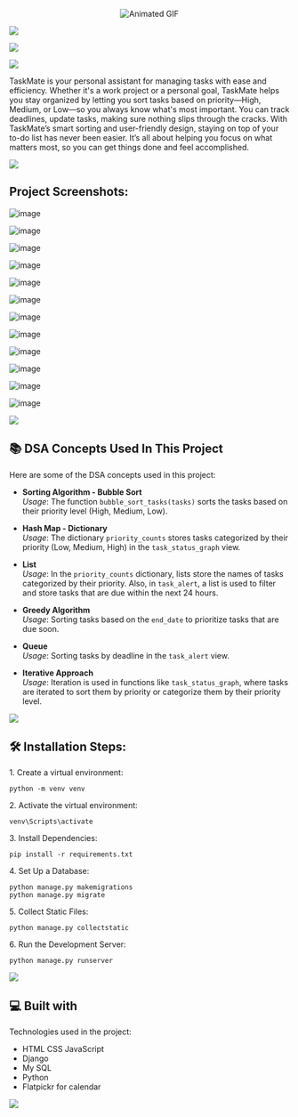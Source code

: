 
<p align="center">
  <img src="https://camo.githubusercontent.com/8ca9bfbb544203e9a12af50b112ca062f88cb215df425964fb28056ad7672385/68747470733a2f2f6d656469612e67697068792e636f6d2f6d656469612f336f4b485774586c7a5448657556657774712f67697068792e676966" alt="Animated GIF">
</p>


<img src="https://user-images.githubusercontent.com/73097560/115834477-dbab4500-a447-11eb-908a-139a6edaec5c.gif">
<p align="left">
  <img src="https://user-images.githubusercontent.com/47572512/174821264-173b3e05-5664-4f6b-98c9-45585cd85bff.png">
</p>
<img src="https://user-images.githubusercontent.com/73097560/115834477-dbab4500-a447-11eb-908a-139a6edaec5c.gif">

<p id="description">TaskMate is your personal assistant for managing tasks with ease and efficiency. Whether it's a work project or a personal goal, TaskMate helps you stay organized by letting you sort tasks based on priority—High, Medium, or Low—so you always know what's most important. You can track deadlines, update tasks, making sure nothing slips through the cracks. With TaskMate’s smart sorting and user-friendly design, staying on top of your to-do list has never been easier. It’s all about helping you focus on what matters most, so you can get things done and feel accomplished.</p>

<img src="https://user-images.githubusercontent.com/73097560/115834477-dbab4500-a447-11eb-908a-139a6edaec5c.gif">

<h2>Project Screenshots:</h2>

![image](https://github.com/user-attachments/assets/fc7b3eeb-5f9f-408e-80dd-aead92dcbeb2)

![image](https://github.com/user-attachments/assets/4177c75a-b463-4d02-a070-6c534e3b1a66)

![image](https://github.com/user-attachments/assets/951d5ca2-faaa-4673-8a54-aef6503ff721)

![image](https://github.com/user-attachments/assets/b286f870-2219-463c-a45d-2ccf775a2298)

![image](https://github.com/user-attachments/assets/f1bef0e8-0eab-4e74-a3ed-78d037fff6a0)

![image](https://github.com/user-attachments/assets/59371be9-36cc-44e6-bd55-7a811226f440)

![image](https://github.com/user-attachments/assets/2fdd612f-4e6f-4bb6-84ec-e5e013d5ac8b)

![image](https://github.com/user-attachments/assets/bfe76165-2c17-4e0f-8ec2-a84df79d834f)

![image](https://github.com/user-attachments/assets/eab5f45e-7ef7-4836-afb7-9355e2fec64d)

![image](https://github.com/user-attachments/assets/87c8e628-9878-4b8b-b71c-fd3098b061cc)

![image](https://github.com/user-attachments/assets/5d1d0c08-21fb-4545-a0e0-bb14a658bb60)

![image](https://github.com/user-attachments/assets/a37af2e1-2887-4244-818d-8c487e5a2a9c)



<img src="https://user-images.githubusercontent.com/73097560/115834477-dbab4500-a447-11eb-908a-139a6edaec5c.gif">

<h2>📚 DSA Concepts Used In This Project</h2>

Here are some of the DSA concepts used in this project:

* **Sorting Algorithm - Bubble Sort**  
  *Usage*: The function `bubble_sort_tasks(tasks)` sorts the tasks based on their priority level (High, Medium, Low).

* **Hash Map - Dictionary**  
  *Usage*: The dictionary `priority_counts` stores tasks categorized by their priority (Low, Medium, High) in the `task_status_graph` view.

* **List**  
  *Usage*: In the `priority_counts` dictionary, lists store the names of tasks categorized by their priority. Also, in `task_alert`, a list is used to filter and store tasks that are due within the next 24 hours.

* **Greedy Algorithm**  
  *Usage*: Sorting tasks based on the `end_date` to prioritize tasks that are due soon.

* **Queue**  
  *Usage*: Sorting tasks by deadline in the `task_alert` view.

* **Iterative Approach**  
  *Usage*: Iteration is used in functions like `task_status_graph`, where tasks are iterated to sort them by priority or categorize them by their priority level.

<img src="https://user-images.githubusercontent.com/73097560/115834477-dbab4500-a447-11eb-908a-139a6edaec5c.gif">

<h2>🛠️ Installation Steps:</h2>

<p>1. Create a virtual environment:</p>

```
python -m venv venv
```

<p>2. Activate the virtual environment:</p>

```
venv\Scripts\activate
```

<p>3. Install Dependencies:</p>

```
pip install -r requirements.txt
```

<p>4. Set Up a Database:</p>

```
python manage.py makemigrations
python manage.py migrate
```

<p>5. Collect Static Files:</p>

```
python manage.py collectstatic
```

<p>6. Run the Development Server:</p>

```
python manage.py runserver
```

 <img src="https://user-images.githubusercontent.com/73097560/115834477-dbab4500-a447-11eb-908a-139a6edaec5c.gif"> 
  
<h2>💻 Built with</h2>

Technologies used in the project:

*   HTML CSS JavaScript
*   Django
*   My SQL
*   Python
*   Flatpickr for calendar
  <img src="https://user-images.githubusercontent.com/73097560/115834477-dbab4500-a447-11eb-908a-139a6edaec5c.gif">
